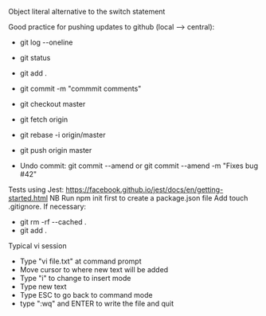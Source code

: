 Object literal alternative to the switch statement

Good practice for pushing updates to github (local --> central):

* git log --oneline
* git status
* git add .
* git commit -m "commmit comments"
* git checkout master
* git fetch origin
* git rebase -i origin/master
* git push origin master

* Undo commit: git commit --amend or git commit --amend -m "Fixes bug #42"

Tests using Jest: https://facebook.github.io/jest/docs/en/getting-started.html
NB Run npm init first to create a package.json file
Add touch .gitignore. If necessary:
* git rm -rf --cached .
* git add .

Typical vi session
* Type "vi file.txt" at command prompt
* Move cursor to where new text will be added
* Type "i" to change to insert mode
* Type new text
* Type ESC to go back to command mode
* type ":wq" and ENTER to write the file and quit